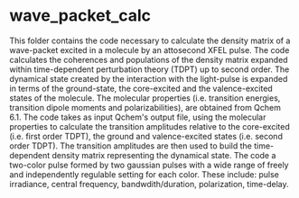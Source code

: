 # wave_packet_calc
This folder contains the code necessary to calculate the density matrix of a wave-packet excited in a molecule by an attosecond XFEL pulse.
The code calculates the coherences and populations of the density matrix expanded within time-dependent perturbation theory (TDPT) up to second order.
The dynamical state created by the interaction with the light-pulse is expanded in terms of the ground-state, the core-excited and the valence-excited states of the molecule.
The molecular properties (i.e. transition energies, transition dipole moments and polarizabilities), are obtained from Qchem 6.1.
The code takes as input Qchem's output file, using the molecular properties to calculate the transition amplitudes relative to the core-excited (i.e. first order TDPT), the ground and valence-excited states (i.e. second order TDPT). The transition amplitudes are then used to build the time-dependent density matrix representing the dynamical state.
The code a two-color pulse formed by two gaussian pulses with a wide range of freely and independently regulable setting for each color. These include: pulse irradiance, central frequency, bandwdith/duration, polarization, time-delay. 
